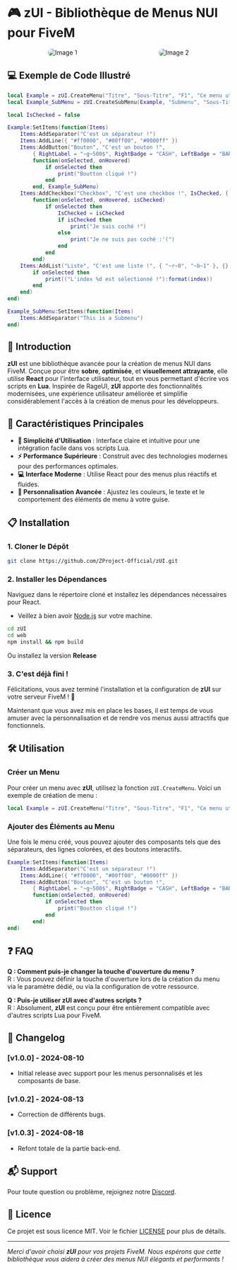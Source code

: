 # 🎮 **zUI - Bibliothèque de Menus NUI pour FiveM**

<div style="display: flex; justify-content: space-around;">
    <img src="https://i.imgur.com/mU2HFdM.png" alt="Image 1" style="border-radius: 1.5em"/>
    <img src="https://i.imgur.com/AUC6xgB.png" alt="Image 2" style="border-radius: 1.5em"/>
</div>

## 💻 Exemple de Code Illustré

```lua
local Example = zUI.CreateMenu("Titre", "Sous-Titre", "F1", "Ce menu utilise le zUI.")
local Example_SubMenu = zUI.CreateSubMenu(Example, "Submenu", "Sous-Titre")

local IsChecked = false

Example:SetItems(function(Items)
    Items:AddSeparator("C'est un séparateur !")
    Items:AddLine({ "#ff0000", "#00ff00", "#0000ff" })
    Items:AddButton("Bouton", "C'est un bouton !",
        { RightLabel = "~g~500$", RightBadge = "CASH", LeftBadge = "BARBER_ICON_A" },
        function(onSelected, onHovered)
            if onSelected then
                print("Boutton cliqué !")
            end
        end, Example_SubMenu)
    Items:AddCheckbox("Checkbox", "C'est une checkbox !", IsChecked, { Color = "#0000ff" },
        function(onSelected, onHovered, isChecked)
            if onSelected then
                IsChecked = isChecked
                if isChecked then
                    print("Je suis coché !")
                else
                    print("Je ne suis pas coché :'(")
                end
            end
        end)
    Items:AddList("Liste", "C'est une liste !", { "~r~0", "~b~1" }, {}, function(onSelected, onHovered, index)
        if onSelected then
            print(("L'index %d est sélectionné !"):format(index))
        end
    end)
end)

Example_SubMenu:SetItems(function(Items)
    Items:AddSeparator("This is a Submenu")
end)
```

## 🚀 **Introduction**

**zUI** est une bibliothèque avancée pour la création de menus NUI dans FiveM. Conçue pour être **sobre**, **optimisée**, et **visuellement attrayante**, elle utilise **React** pour l'interface utilisateur, tout en vous permettant d'écrire vos scripts en **Lua**. Inspirée de RageUI, **zUI** apporte des fonctionnalités modernisées, une expérience utilisateur améliorée et simplifie considérablement l'accès à la création de menus pour les développeurs.

## 🌟 **Caractéristiques Principales**

- **🔧 Simplicité d'Utilisation** : Interface claire et intuitive pour une intégration facile dans vos scripts Lua.
- **⚡ Performance Supérieure** : Construit avec des technologies modernes pour des performances optimales.
- **💻 Interface Moderne** : Utilise React pour des menus plus réactifs et fluides.
- **🎨 Personnalisation Avancée** : Ajustez les couleurs, le texte et le comportement des éléments de menu à votre guise.

## 📋 **Installation**

### 1. Cloner le Dépôt

```bash
git clone https://github.com/ZProject-Official/zUI.git
```

### 2. Installer les Dépendances

Naviguez dans le répertoire cloné et installez les dépendances nécessaires pour React.

- Veillez à bien avoir [Node.js](https://nodejs.org/fr) sur votre machine.

```bash
cd zUI
cd web
npm install && npm build
```

Ou installez la version **Release**

### 3. C'est déjà fini !

Félicitations, vous avez terminé l'installation et la configuration de **zUI** sur votre serveur FiveM ! 🚀

Maintenant que vous avez mis en place les bases, il est temps de vous amuser avec la personnalisation et de rendre vos menus aussi attractifs que fonctionnels.

## 🛠️ **Utilisation**

### Créer un Menu

Pour créer un menu avec **zUI**, utilisez la fonction `zUI.CreateMenu`. Voici un exemple de création de menu :

```lua
local Example = zUI.CreateMenu("Titre", "Sous-Titre", "F1", "Ce menu utilise le zUI.", "Url de votre bannière")
```

### Ajouter des Éléments au Menu

Une fois le menu créé, vous pouvez ajouter des composants tels que des séparateurs, des lignes colorées, et des boutons interactifs.

```lua
Example:SetItems(function(Items)
    Items:AddSeparator("C'est un séparateur !")
    Items:AddLine({ "#ff0000", "#00ff00", "#0000ff" })
    Items:AddButton("Bouton", "C'est un bouton !",
        { RightLabel = "~g~500$", RightBadge = "CASH", LeftBadge = "BARBER_ICON_A" },
        function(onSelected, onHovered)
            if onSelected then
                print("Boutton cliqué !")
            end
        end)
end)
```

## ❓ **FAQ**

**Q : Comment puis-je changer la touche d'ouverture du menu ?**  
R : Vous pouvez définir la touche d'ouverture lors de la création du menu via le paramètre dédié, ou via la configuration de votre ressource.

**Q : Puis-je utiliser zUI avec d'autres scripts ?**  
R : Absolument, **zUI** est conçu pour être entièrement compatible avec d'autres scripts Lua pour FiveM.

## 📝 **Changelog**

### [v1.0.0] - 2024-08-10
- Initial release avec support pour les menus personnalisés et les composants de base.

### [v1.0.2] - 2024-08-13
- Correction de différents bugs.

### [v1.0.3] - 2024-08-18
- Refont totale de la partie back-end.

## 📬 **Support**

Pour toute question ou problème, rejoignez notre [Discord](https://discord.gg/ZGzmkMd4rs).

## 📜 **Licence**

Ce projet est sous licence MIT. Voir le fichier [LICENSE](LICENSE) pour plus de détails.

---

_Merci d'avoir choisi **zUI** pour vos projets FiveM. Nous espérons que cette bibliothèque vous aidera à créer des menus NUI élégants et performants !_
